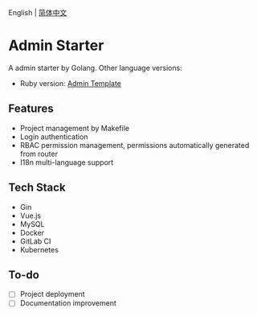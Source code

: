 English | [简体中文](README.zh-CN.md)

# Admin Starter

A admin starter by Golang. Other language versions:

- Ruby version: [Admin Template](https://github.com/songhuangcn/admin-template)

## Features

- Project management by Makefile
- Login authentication
- RBAC permission management, permissions automatically generated from router
- I18n multi-language support

## Tech Stack

- Gin
- Vue.js
- MySQL
- Docker
- GitLab CI
- Kubernetes

## To-do

- [ ] Project deployment
- [ ] Documentation improvement
